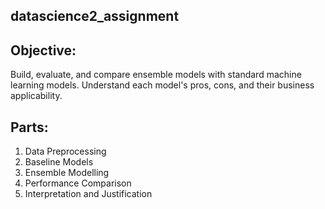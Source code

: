## datascience2_assignment
## Objective:
Build, evaluate, and compare ensemble models with standard machine learning models. Understand each model's pros, cons, and their business applicability.

## Parts:
1. Data Preprocessing
2. Baseline Models 
3. Ensemble Modelling
4. Performance Comparison
5. Interpretation and Justification
